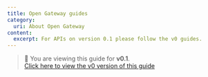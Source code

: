 ```yaml
---
title: Open Gateway guides
category:
  uri: About Open Gateway
content:
  excerpt: For APIs on version 0.1 please follow the v0 guides.
---
```

> 📘 You are viewing this guide for **v0.1**.  
> [Click here to view the v0 version of this guide](/v0/docs)
